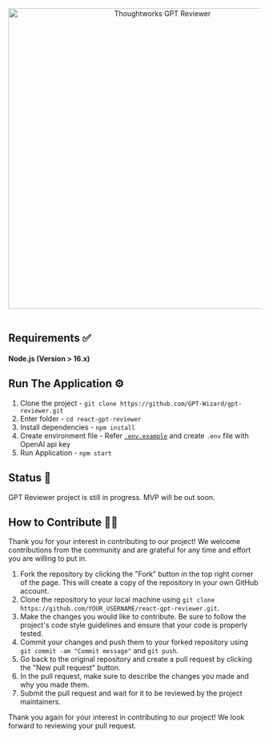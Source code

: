 <div align="center">
  <img src="https://images.ctfassets.net/a0typynlh1op/1Gdj71EIOOUBL6Bt30vgyM/5a070de0efbc26c970a035189e3ee9eb/Group_13411.png?fl=progressive" alt="Thoughtworks GPT Reviewer" style="width: 600px;" />
</div>

<br/>

## Requirements ✅

#### Node.js (Version > 16.x)

## Run The Application ⚙️

1. Clone the project - `git clone https://github.com/GPT-Wizard/gpt-reviewer.git`
2. Enter folder - `cd react-gpt-reviewer`
3. Install dependencies - `npm install`
4. Create environment file - Refer [`.env.example`](https://github.com/GPT-Wizard/gpt-reviewer/blob/main/.env.example) and create `.env` file with OpenAI api key
5. Run Application - `npm start`

## Status 🚧

GPT Reviewer project is still in progress. MVP will be out soon.

## How to Contribute 👨‍💻

Thank you for your interest in contributing to our project! We welcome contributions from the community and are grateful for any time and effort you are willing to put in.

1. Fork the repository by clicking the "Fork" button in the top right corner of the page. This will create a copy of the repository in your own GitHub account.
2. Clone the repository to your local machine using `git clone https://github.com/YOUR_USERNAME/react-gpt-reviewer.git`.
3. Make the changes you would like to contribute. Be sure to follow the project's code style guidelines and ensure that your code is properly tested.
4. Commit your changes and push them to your forked repository using `git commit -am "Commit message"` and `git push`.
5. Go back to the original repository and create a pull request by clicking the "New pull request" button.
6. In the pull request, make sure to describe the changes you made and why you made them.
7. Submit the pull request and wait for it to be reviewed by the project maintainers.

Thank you again for your interest in contributing to our project! We look forward to reviewing your pull request.
